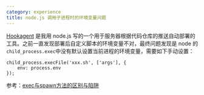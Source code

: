 ```yaml
---
category: experience
title: node.js 调用子进程时的环境变量问题
---
```


[Hookagent](https://github.com/mytharcher/hookagent) 是我用 node.js 写的一个用于服务器根据代码仓库的推送自动部署的工具。之前一直发现部署后自定义脚本的环境变量不对，最终问题发现是 node 的`child_process.exec`中没有默认设置当前进程的环境变量，需要如下手动设置：

~~~
child_process.execFile('xxx.sh', ['args'], {
	env: process.env
});
~~~

参考：[exec与spawn方法的区别与陷阱](http://deadhorse.me/nodejs/2011/12/18/nodejs中child_process模块的exec方法和spawn方法.html)
